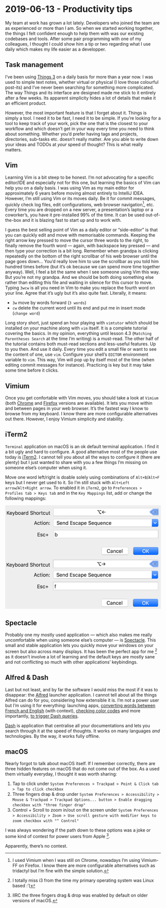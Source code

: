 # 2019-06-13 - Productivity tips

My team at work has grown a lot lately. Developers who joined the team are as experienced or more than I am. So when we started working together, the things I felt confident enough to help them with was our existing codebases and tools. After some pair programming with one of my colleagues, I thought I could show him a tip or two regarding what I use daily which makes my life easier as a developper.

## Task management

I’ve been using [Things 3](https://culturedcode.com/things/) on a daily basis for more than a year now. I was used to simple text notes, whether virtual or physical (I love those colourful post-its) and I’ve never been searching for something more complicated. The way Things and its interface are designed made me stick to it entirely after a few weeks. Its apparent simplicity hides a lot of details that make it an efficient product.

However, the most important feature is that I forget about it. Things is simply a tool. I need it to be fast, I need it to be simple. If you’re looking for a tool to keep track of your work, pick the one that is the closest to your workflow and which doesn’t get in your way every time you need to think about something. Whether you’d prefer having tags and projects, directories, sub-tasks etc. doesn’t really matter. Are you able to write down your ideas and TODOs at _your_ speed of thought? This is what really matters.

## Vim

Learning Vim is a bit steep to be honest. I’m not advocating for a specific editor/IDE and especially not for this one, but learning the basics of Vim can help you on a daily basis. I was using Vim as my main editor for approximately 6 years before moving almost entirely to IntelliJ IDEA. However, I’m still using Vim or its moves daily. Be it for commit messages, quickly check log files, edit configurations, web browser navigation[^1], etc. Every time you are dropped on a new server, a presentation’s laptop or a coworker’s, you have it pre-installed 99% of the time. It can be used out-of-the-box and it is blazing fast to start up and to work with.

I guess the best selling point of Vim as a daily editor or “side-editor” is that you can quickly edit and move with memorisable commands. Keeping the right arrow key pressed to move the cursor three words to the right, to finally remove the fourth word — again, with backspace key pressed — and then type your correction is a bit long. Remember when grandpa is clicking repeatedly on the bottom of the right scrollbar of his web browser until the page goes down… You’d really love him to use the scrollbar as you told him hundred times before (but it’s ok because we can spend more time together anyway). Well, I feel a bit the same when I see someone using Vim this way. But you’re not my grandpa. And we should be both doing something else rather than editing this file and waiting in silence for this cursor to move. Typing `3wcw` is all you need in Vim to make you replace the fourth word on your line. Agree that it’s ugly but it’s also quite fast. Literally, it means:

- `3w` move by words forward (`3 words`)
- `cw` delete the current word until its end and put me in insert mode (`change word`)

Long story short, just spend an hour playing with `vimtutor` which should be installed on your machine along with `vim` itself. It is a complete tutorial covering the basics. In my opinion, everything until lesson 4.3 (`Matching Parentheses Search` at the time I’m writing) is a must-read. The other half of the tutorial contains both must-read sections and less-useful features. Up to you then. And use it daily. Every time you edit a small file or want to see the content of one, use `vim`. Configure your shell’s `EDITOR` environment variable to `vim`. This way, Vim will pop up by itself most of the time (when editing commit messages for instance). Practicing is key but it may take some time before it clicks.

## Vimium

Once you get confortable with Vim moves, you should take a look at `Vimium` (both [Chrome](https://chrome.google.com/webstore/detail/vimium/dbepggeogbaibhgnhhndojpepiihcmeb?hl=en) and [Firefox](https://addons.mozilla.org/en-US/firefox/addon/vimium-ff/) versions are available). It lets you move within and between pages in your web browser. It’s the fastest way I know to browse from my keyboard. I know there are more configurable alternatives out there. However, I enjoy Vimium simplicity and stability.

## iTerm2

`Terminal` application on macOS is an ok default terminal application. I find it a bit ugly and hard to configure. A good alternative most of the people use today is [iTerm2](https://www.iterm2.com/). I cannot tell you about all the ways to configure it (there are plenty) but I just wanted to share with you a few things I’m missing on someone else’s computer when using it.

Move one word left/right is doable solely using combinations of `Alt+B`/`Alt+F` keys but I never get used to it. So I’m still stuck with  `Alt+Left arrow`/`Alt+Right arrow`. To enabled it in `iTerm2`, go to `Preferences > Profiles tab > Keys tab` and in the `Key Mappings` list, add or change the following mappings:

![](assets/iterm2-option-left-right.png)

## Spectacle

Probably one my mostly used application — which also makes me really uncomfortable when using someone else’s computer — is [Spectacle](https://www.spectacleapp.com/). This small and stable application lets you quickly move your windows on your screen but also across many displays. It has been the perfect app for me [^2] as it doesn’t involve a lot of learning and the default keys are mostly sane and not conflicting so much with other applications’ keybindings.

## Alfred & Dash

Last but not least, and by far the software I would miss the most if it was to disappear: the [Alfred](https://www.alfredapp.com/) launcher application. I cannot tell about all the things Alfred can do for you, considering how extensible it is. I’m not a power user but I’m using it for everything: launching apps, [converting words between French and English](http://www.packal.org/workflow/linguee-en-fr) (with context), [checking color codes](http://www.packal.org/workflow/colors) and more importantly, [to trigger Dash queries](https://github.com/Kapeli/Dash-Alfred-Workflow).

[Dash](https://kapeli.com/dash) is application that centralise all your documentations and lets you search through it at the speed of thoughts. It works on many languages _and_ technologies. By the way, it works fully offline.

## macOS

Nearly forgot to talk about macOS itself. If I remember correctly, there are three hidden features on macOS that do not come out of the box. As a used them virtually everyday, I thought it was worth sharing:

1. Tap to click under `System Preferences > Trackpad > Point & Click tab > Tap to click checkbox`
2. Three fingers drap & drop under `System Preferences > Accessibility > Mouse & Trackpad > Trackpad Options... button > Enable dragging checkbox with "three finger drap"`
3. Control + Scroll to zoom in/out on the screen under `System Preferences > Accessibility > Zoom > Use scroll gesture with modifier keys to zoom checkbox with "^ Control"`

I was always wondering if the path down to these options was a joke or some kind of contest for power users from Apple [^3].

Apparently, there’s no contest.

[^1]:	I used Vimium when I was still on Chrome, nowadays I’m using Vimium-FF on Firefox. I know there are more configurable alternatives such as tridactyl but I’m fine with the simple solution.

[^2]:	I totally miss i3 from the time my primary operating system was Linux based :’(

[^3]:	IIRC the three fingers drag & drop was enabled by default on older versions of macOS.
